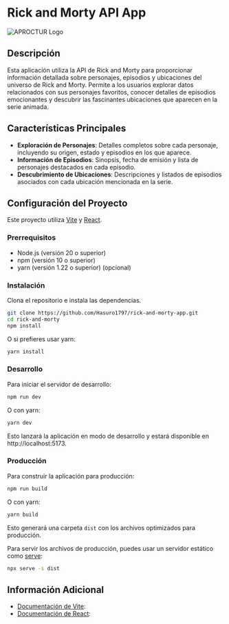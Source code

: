 # Rick and Morty API App

![APROCTUR Logo](./public/icon.ico)

## Descripción

Esta aplicación utiliza la API de Rick and Morty para proporcionar información detallada sobre personajes, episodios y ubicaciones del universo de Rick and Morty. Permite a los usuarios explorar datos relacionados con sus personajes favoritos, conocer detalles de episodios emocionantes y descubrir las fascinantes ubicaciones que aparecen en la serie animada.

## Características Principales

- **Exploración de Personajes**: Detalles completos sobre cada personaje, incluyendo su origen, estado y episodios en los que aparece.
- **Información de Episodios**: Sinopsis, fecha de emisión y lista de personajes destacados en cada episodio.
- **Descubrimiento de Ubicaciones**: Descripciones y listados de episodios asociados con cada ubicación mencionada en la serie.

## Configuración del Proyecto

Este proyecto utiliza [Vite](https://vitejs.dev/) y [React](https://reactjs.org/).

### Prerrequisitos

- Node.js (versión 20 o superior)
- npm (versión 10 o superior)
- yarn (versión 1.22 o superior) (opcional)

### Instalación

Clona el repositorio e instala las dependencias.

```bash
git clone https://github.com/Hasuro1797/rick-and-morty-app.git
cd rick-and-morty
npm install
```

O si prefieres usar yarn:

```bash
yarn install
```

### Desarrollo

Para iniciar el servidor de desarrollo:

```bash
npm run dev
```

O con yarn:

```bash
yarn dev
```

Esto lanzará la aplicación en modo de desarrollo y estará disponible en http://localhost:5173.

### Producción

Para construir la aplicación para producción:

```bash
npm run build
```

O con yarn:

```bash
yarn build
```

Esto generará una carpeta `dist` con los archivos optimizados para producción.

Para servir los archivos de producción, puedes usar un servidor estático como [serve](https://www.npmjs.com/package/serve):

```bash
npx serve -s dist
```

## Información Adicional

- [Documentación de Vite](https://vitejs.dev/guide/):
- [Documentación de React](https://es.react.dev/learn):
